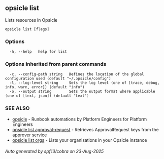 ## opsicle list

Lists resources in Opsicle

```
opsicle list [flags]
```

### Options

```
  -h, --help   help for list
```

### Options inherited from parent commands

```
  -c, --config-path string   Defines the location of the global configuration used (default "~/.opsicle/config")
  -l, --log-level string     Sets the log level (one of [trace, debug, info, warn, error]) (default "info")
  -o, --output string        Sets the output format where applicable (one of [text, json]) (default "text")
```

### SEE ALSO

* [opsicle](cli/opsicle.md)	 - Runbook automations by Platform Engineers for Platform Engineers
* [opsicle list approval-request](cli/opsicle_list_approval-request.md)	 - Retrieves ApprovalRequest keys from the approver service
* [opsicle list orgs](cli/opsicle_list_orgs.md)	 - Lists your organisations in your Opsicle instance

###### Auto generated by spf13/cobra on 23-Aug-2025
